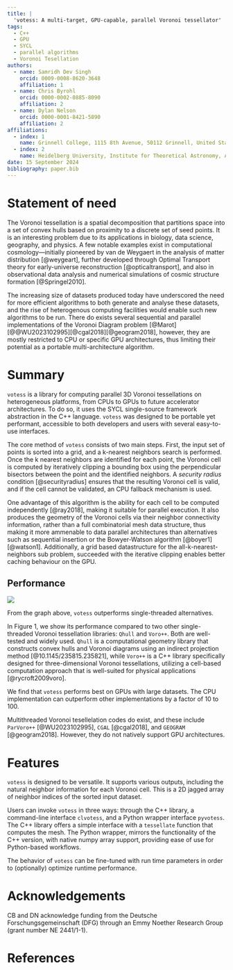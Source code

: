 ```yaml
---
title: |
  'votess: A multi-target, GPU-capable, parallel Voronoi tessellator'
tags:
  - C++
  - GPU
  - SYCL
  - parallel algorithms
  - Voronoi Tesellation
authors:
  - name: Samridh Dev Singh
    orcid: 0009-0008-8620-3648
    affiliation: 1
  - name: Chris Byrohl
    orcid: 0000-0002-0885-8090
    affiliation: 2
  - name: Dylan Nelson
    orcid: 0000-0001-8421-5890
    affiliation: 2
affiliations:
  - index: 1
    name: Grinnell College, 1115 8th Avenue, 50112 Grinnell, United States of America
  - index: 2
    name: Heidelberg University, Institute for Theoretical Astronomy, Albert-Ueberle-Str. 2, 69120 Heidelberg, Germany
date: 15 September 2024
bibliography: paper.bib
---
```

 
# Statement of need
 
The Voronoi tessellation is a spatial decomposition that partitions space into
a set of convex hulls based on proximity to a discrete set of seed points. It
is an interesting problem due to its applications in biology, data science,
geography, and physics. A few notable examples exist in computational
cosmology—initially pioneered by van de Weygaert in the analysis of matter
distribution [@weygeart], further developed through Optimal Transport theory
for early-universe reconstruction [@opticaltransport], and also in
observational data analysis and numerical simulations of cosmic structure
formation [@Springel2010].

The increasing size of datasets produced today have underscored the need for
more efficient algorithms to both generate and analyse these datasets, and the
rise of heterogenous computing facilities would enable such new algorithms to
be run. There do exists several sequential and parallel implementations of the
Voronoi Diagram problem [@Marot][@@WU2023102995][@cgal2018][@geogram2018],
however, they are mostly restricted to CPU or specific GPU architectures, thus
limiting their potential as a portable multi-architecture algorithm. 

# Summary

`votess` is a library for computing parallel 3D Voronoi tessellations on
heterogeneous platforms, from CPUs to GPUs to future accelerator architectures.
To do so, it uses the SYCL single-source framework abstraction in the C++
language. `votess` was designed to be portable yet performant, accessible to
both developers and users with several easy-to-use interfaces.
 
The core method of `votess` consists of two main steps. First, the input set of
points is sorted into a grid, and a k-nearest neighbors search is performed.
Once the k nearest neighbors are identified for each point, the Voronoi cell is
computed by iteratively clipping a bounding box using the perpendicular
bisectors between the point and the identified neighbors. A *security radius*
condition [@securityradius] ensures that the resulting Voronoi cell is valid,
and if the cell cannot be validated, an CPU fallback mechanism is used.

One advantage of this algorithm is the ability for each cell to be computed
independently [@ray2018], making it suitable for parallel execution.  It also
produces the geometry of the Voronoi cells via their neighbor connectivity
information, rather than a full combinatorial mesh data structure, thus making
it more ammenable to data parallel architectures than alternatives such as
sequential insertion or the Bowyer-Watson algorithm [@boyer1][@watson1].
Additionally, a grid based datastructure for the all-k-nearest-neighbors sub
problem, succeeded with the iterative clipping enables better caching behaviour
on the GPU.

## Performance

![](./bar.png)

From the graph above, `votess` outperforms single-threaded alternatives.
 
In Figure 1, we show its performance compared to two other single-threaded
Voronoi tessellation libraries: `Qhull` and `Voro++`. Both are well-tested and
widely used. `Qhull` is a computational geometry library that constructs convex
hulls and Voronoi diagrams using an indirect projection method
[@10.1145/235815.235821], while `Voro++` is a C++ library specifically designed
for three-dimensional Voronoi tessellations, utilizing a cell-based computation
approach that is well-suited for physical applications [@rycroft2009voro].

We find that `votess` performs best on GPUs with large datasets. The CPU
implementation can outperform other implementations by a factor of 10 to 100.
 
Multithreaded Voronoi tesellelation codes do exist, and these include
`ParVoro++` [@WU2023102995], `CGAL` [@cgal2018], and `GEOGRAM` [@geogram2018].
However, they do not natively support GPU architectures.
 
# Features

`votess` is designed to be versatile. It supports various outputs, including
the natural neighbor information for each Voronoi cell. This is a 2D jagged
array of neighbor indices of the sorted input dataset.
 
Users can invoke `votess` in three ways: through the C++ library, a
command-line interface `clvotess`, and a Python wrapper interface `pyvotess`.
The C++ library offers a simple interface with a `tessellate` function that
computes the mesh. The Python wrapper, mirrors the functionality of the C++
version, with native numpy array support, providing ease of use for
Python-based workflows.
 
The behavior of `votess` can be fine-tuned with run time parameters in order to
(optionally) optimize runtime performance. 
 
# Acknowledgements
CB and DN acknowledge funding from the Deutsche Forschungsgemeinschaft (DFG)
through an Emmy Noether Research Group (grant number NE 2441/1-1).

# References

